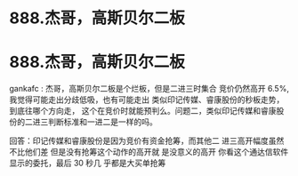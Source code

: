 # 888.杰哥，高斯贝尔二板

# 888.杰哥，高斯贝尔二板

gankafc : 杰哥，高斯贝尔二板是个烂板，但是二进三时集合 竞价仍然高开 6.5%,我觉得可能走出分歧低吸，也有可能走出 类似印记传媒、睿康股份的秒板走势，到底往哪个方向走， 这个在竞价时就能预判么。问题二，类似印记传媒和睿康股 份的二进三判断标准和一进二是一样的吗。

回答：印记传媒和睿康股份是因为竞价有资金抢筹，而其他二 进三高开幅度虽然不比他们差 但是没有抢筹这个动作的高开就 是没意义的高开 你看这个通达信软件显示的委托，最后 30 秒几 乎都是大买单抢筹